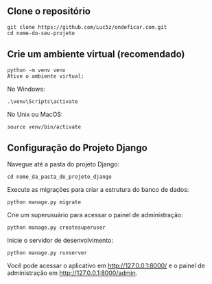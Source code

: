 ## Clone o repositório

```
git clone https://github.com/Luc5z/ondeficar.com.git
cd nome-do-seu-projeto
```

## Crie um ambiente virtual (recomendado)

```
python -m venv venv
Ative o ambiente virtual:
```

No Windows:

```
.\venv\Scripts\activate
```

No Unix ou MacOS:

```
source venv/bin/activate
```

## Configuração do Projeto Django

Navegue até a pasta do projeto Django:

```
cd nome_da_pasta_do_projeto_django
```

Execute as migrações para criar a estrutura do banco de dados:

```
python manage.py migrate
```

Crie um superusuário para acessar o painel de administração:

```
python manage.py createsuperuser
```

Inicie o servidor de desenvolvimento:

```
python manage.py runserver
```

Você pode acessar o aplicativo em <http://127.0.0.1:8000/> e o painel de administração em <http://127.0.0.1:8000/admin>.

